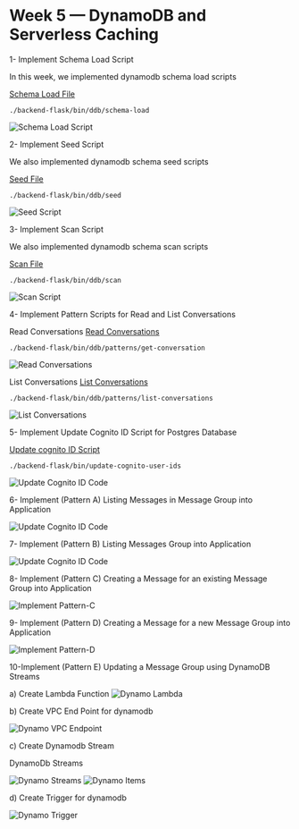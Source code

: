 # Week 5 — DynamoDB and Serverless Caching

1- Implement Schema Load Script

In this week, we implemented dynamodb schema load scripts

[Schema Load File](https://github.com/innocentkagina/aws-bootcamp-cruddur-2023/blob/71237c1d4b09c5758447ae343f5622d3a80d76bc/backend-flask/bin/ddb/schema-load)

```
./backend-flask/bin/ddb/schema-load
```
![Schema Load Script](assets/schema-load.png)

2- Implement Seed Script

We also implemented dynamodb schema seed scripts

[Seed File](https://github.com/innocentkagina/aws-bootcamp-cruddur-2023/blob/71237c1d4b09c5758447ae343f5622d3a80d76bc/backend-flask/bin/ddb/seed)

```
./backend-flask/bin/ddb/seed
```
![Seed Script](assets/seed-ddb.png)

3- Implement Scan Script

We also implemented dynamodb schema scan scripts

[Scan File](https://github.com/innocentkagina/aws-bootcamp-cruddur-2023/blob/71237c1d4b09c5758447ae343f5622d3a80d76bc/backend-flask/bin/ddb/scan)

```
./backend-flask/bin/ddb/scan
```
![Scan Script](assets/scan-ddb.png)


4- Implement Pattern Scripts for Read and List Conversations

Read Conversations
[Read Conversations](https://github.com/innocentkagina/aws-bootcamp-cruddur-2023/blob/71237c1d4b09c5758447ae343f5622d3a80d76bc/backend-flask/bin/ddb/patterns/get-conversation)

```
./backend-flask/bin/ddb/patterns/get-conversation
```
![Read Conversations](assets/read-ddb.png)

List Conversations
[List Conversations](https://github.com/innocentkagina/aws-bootcamp-cruddur-2023/blob/71237c1d4b09c5758447ae343f5622d3a80d76bc/backend-flask/bin/ddb/patterns/list-conversations)

```
./backend-flask/bin/ddb/patterns/list-conversations
```
![List Conversations](assets/list-ddb.png)

5- Implement Update Cognito ID Script for Postgres Database

[Update cognito ID Script](https://github.com/innocentkagina/aws-bootcamp-cruddur-2023/blob/71237c1d4b09c5758447ae343f5622d3a80d76bc/backend-flask/bin/update-cognito-user-ids)

```
./backend-flask/bin/update-cognito-user-ids

```
![Update Cognito ID Code](assets/update-cognito.png)

6- Implement (Pattern A) Listing Messages in Message Group into Application

![Update Cognito ID Code](assets/dynamodb-messages.png)

7- Implement (Pattern B) Listing Messages Group into Application

![Update Cognito ID Code](assets/dynamodb-messages.png)

8- Implement (Pattern C) Creating a Message for an existing Message Group into Application

![Implement Pattern-C](assets/pattern-c.png)


9- Implement (Pattern D) Creating a Message for a new Message Group into Application

![Implement Pattern-D](assets/pattern-d.png)

10-Implement (Pattern E) Updating a Message Group using DynamoDB Streams

 a) Create Lambda Function
![Dynamo Lambda](assets/dynamodb-lambda-function.png)


 b) Create VPC End Point for dynamodb

![Dynamo VPC Endpoint](assets/vpc-endpoint.png)

 c) Create Dynamodb Stream

DynamoDb Streams

![Dynamo Streams](assets/dynamodb-streams.png)
![Dynamo Items](assets/dynamodb-items.png)

d) Create Trigger for dynamodb

![Dynamo Trigger](assets/lambda-trigger.png)
